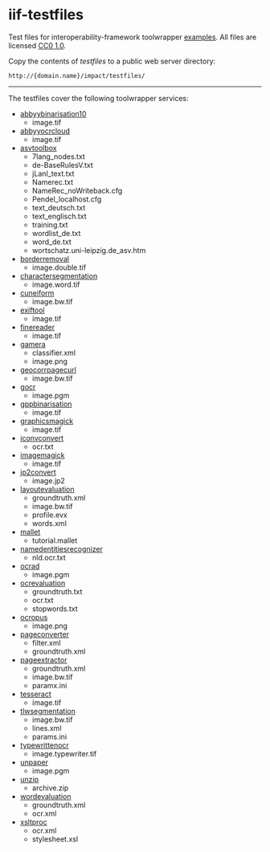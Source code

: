 iif-testfiles
=============

Test files for interoperability-framework toolwrapper [examples](https://github.com/impactcentre/interoperability-framework/tree/master/toolwrapper/examples "interoperability-framework toolwrapper examples"). All files are licensed [CC0 1.0](http://creativecommons.org/publicdomain/zero/1.0/ "CC0 1.0").

Copy the contents of *testfiles* to a public web server directory:
 
    http://{domain.name}/impact/testfiles/

---
The testfiles cover the following toolwrapper services:

- [abbyybinarisation10](https://github.com/impactcentre/interoperability-framework/blob/master/toolwrapper/examples/abbyy10binarisation.xml "abbyybinarisation10")
	- image.tif
- [abbyyocrcloud](https://github.com/impactcentre/interoperability-framework/blob/master/toolwrapper/examples/abbyyocrcloud.xml "abbyyocrcloud")
	- image.tif
- [asvtoolbox](https://github.com/impactcentre/interoperability-framework/blob/master/toolwrapper/examples/asvtoolbox.xml "asvtoolbox")
	- 7lang_nodes.txt
	- de-BaseRulesV.txt
	- jLanI_text.txt
	- Namerec.txt
	- NameRec_noWriteback.cfg
	- Pendel_localhost.cfg
	- text_deutsch.txt
	- text_englisch.txt
	- training.txt
	- wordlist_de.txt
	- word_de.txt
	- wortschatz.uni-leipzig.de_asv.htm
- [borderremoval](https://github.com/impactcentre/interoperability-framework/blob/master/toolwrapper/examples/borderremoval.xml "borderremoval")
	- image.double.tif
- [charactersegmentation](https://github.com/impactcentre/interoperability-framework/blob/master/toolwrapper/examples/charactersegmentation.xml "charactersegmentation")
	- image.word.tif
- [cuneiform](https://github.com/impactcentre/interoperability-framework/blob/master/toolwrapper/examples/cuneiform.xml "cuneiform")
	- image.bw.tif
- [exiftool](https://github.com/impactcentre/interoperability-framework/blob/master/toolwrapper/examples/exiftool.xml "exiftool")
	- image.tif
- [finereader](https://github.com/impactcentre/interoperability-framework/blob/master/toolwrapper/examples/finereader.xml "finereader")
	- image.tif
- [gamera](https://github.com/impactcentre/interoperability-framework/blob/master/toolwrapper/examples/gamera.xml "gamera")
	- classifier.xml
	- image.png
- [geocorrpagecurl](https://github.com/impactcentre/interoperability-framework/blob/master/toolwrapper/examples/geocorrpagecurl.xml "geocorrpagecurl")
	- image.bw.tif
- [gocr](https://github.com/impactcentre/interoperability-framework/blob/master/toolwrapper/examples/gocr.xml "gocr")
	- image.pgm
- [gppbinarisation](https://github.com/impactcentre/interoperability-framework/blob/master/toolwrapper/examples/gppbinarisation.xml "gppbinarisation")
	- image.tif
- [graphicsmagick](https://github.com/impactcentre/interoperability-framework/blob/master/toolwrapper/examples/graphicsmagick.xml "graphicsmagick")
	- image.tif
- [iconvconvert](https://github.com/impactcentre/interoperability-framework/blob/master/toolwrapper/examples/iconvconvert.xml "iconvconvert")
	- ocr.txt
- [imagemagick](https://github.com/impactcentre/interoperability-framework/blob/master/toolwrapper/examples/imagemagick.xml "imagemagick")
	- image.tif
- [jp2convert](https://github.com/impactcentre/interoperability-framework/blob/master/toolwrapper/examples/jp2convert.xml "jp2convert")
	- image.jp2
- [layoutevaluation](https://github.com/impactcentre/interoperability-framework/blob/master/toolwrapper/examples/layoutevaluation.xml "layoutevaluation")
	- groundtruth.xml
	- image.bw.tif
	- profile.evx
	- words.xml
- [mallet](https://github.com/impactcentre/interoperability-framework/blob/master/toolwrapper/examples/mallet.xml "mallet")
	- tutorial.mallet
- [namedentitiesrecognizer](https://github.com/impactcentre/interoperability-framework/blob/master/toolwrapper/examples/namedentitiesrecognizer.xml "namedentitiesrecognizer")
	- nld.ocr.txt
- [ocrad](https://github.com/impactcentre/interoperability-framework/blob/master/toolwrapper/examples/ocrad.xml "ocrad")
	- image.pgm
- [ocrevaluation](https://github.com/impactcentre/interoperability-framework/blob/master/toolwrapper/examples/ocrevaluation.xml "ocrevaluation")
	- groundtruth.txt
	- ocr.txt
	- stopwords.txt
- [ocropus](https://github.com/impactcentre/interoperability-framework/blob/master/toolwrapper/examples/ocropus.xml "ocropus")
	- image.png
- [pageconverter](https://github.com/impactcentre/interoperability-framework/blob/master/toolwrapper/examples/pageconverter.xml "pageconverter")
	- filter.xml
	- groundtruth.xml
- [pageextractor](https://github.com/impactcentre/interoperability-framework/blob/master/toolwrapper/examples/pageextractor.xml "pageextractor")
	- groundtruth.xml
	- image.bw.tif
	- paramx.ini
- [tesseract](https://github.com/impactcentre/interoperability-framework/blob/master/toolwrapper/examples/tesseract.xml "tesseract")
	- image.tif
- [tlwsegmentation](https://github.com/impactcentre/interoperability-framework/blob/master/toolwrapper/examples/tlwsegmentation.xml "tlwsegmentation")
	- image.bw.tif
	- lines.xml
	- params.ini
- [typewrittenocr](https://github.com/impactcentre/interoperability-framework/blob/master/toolwrapper/examples/typewrittenocr.xml "typewrittenocr")
	- image.typewriter.tif
- [unpaper](https://github.com/impactcentre/interoperability-framework/blob/master/toolwrapper/examples/unpaper.xml "unpaper")
	- image.pgm
- [unzip](https://github.com/impactcentre/interoperability-framework/blob/master/toolwrapper/examples/unzip.xml "unzip")
	- archive.zip
- [wordevaluation](https://github.com/impactcentre/interoperability-framework/blob/master/toolwrapper/examples/wordevaluation.xml "wordevaluation")
	- groundtruth.xml
	- ocr.xml
- [xsltproc](https://github.com/impactcentre/interoperability-framework/blob/master/toolwrapper/examples/xsltproc.xml "xsltproc")
	- ocr.xml
	- stylesheet.xsl





